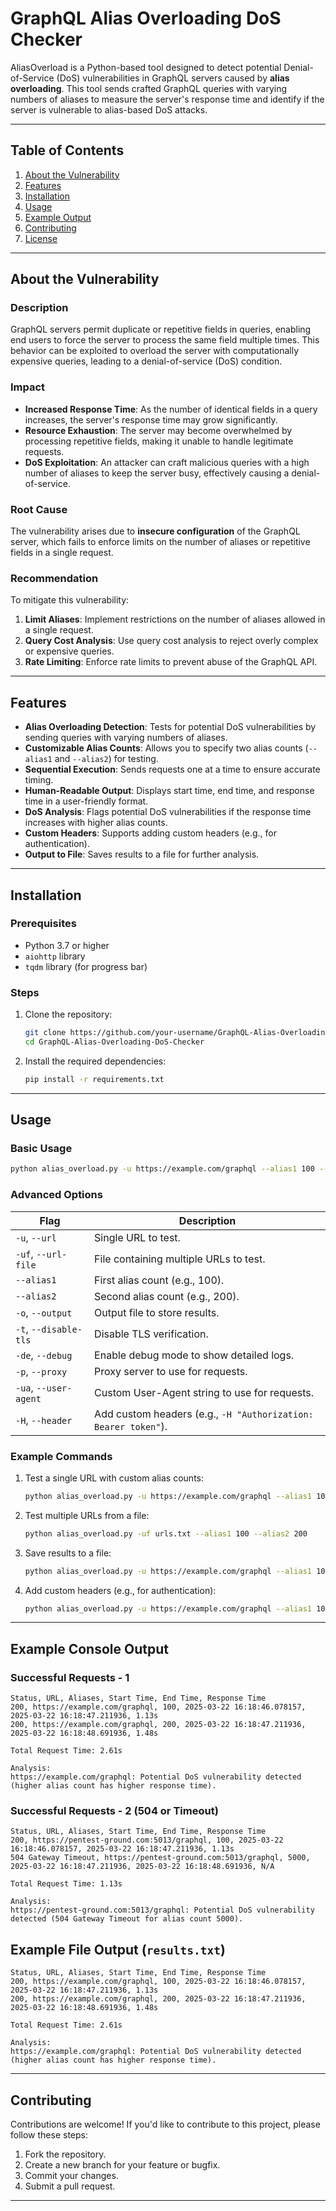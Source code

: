 # GraphQL Alias Overloading DoS Checker

AliasOverload is a Python-based tool designed to detect potential Denial-of-Service (DoS) vulnerabilities in GraphQL servers caused by **alias overloading**. This tool sends crafted GraphQL queries with varying numbers of aliases to measure the server's response time and identify if the server is vulnerable to alias-based DoS attacks.

---

## Table of Contents
1. [About the Vulnerability](#about-the-vulnerability)
2. [Features](#features)
3. [Installation](#installation)
4. [Usage](#usage)
5. [Example Output](#example-output)
6. [Contributing](#contributing)
7. [License](#license)

---

## About the Vulnerability

### Description
GraphQL servers permit duplicate or repetitive fields in queries, enabling end users to force the server to process the same field multiple times. This behavior can be exploited to overload the server with computationally expensive queries, leading to a denial-of-service (DoS) condition.

### Impact
- **Increased Response Time**: As the number of identical fields in a query increases, the server's response time may grow significantly.
- **Resource Exhaustion**: The server may become overwhelmed by processing repetitive fields, making it unable to handle legitimate requests.
- **DoS Exploitation**: An attacker can craft malicious queries with a high number of aliases to keep the server busy, effectively causing a denial-of-service.

### Root Cause
The vulnerability arises due to **insecure configuration** of the GraphQL server, which fails to enforce limits on the number of aliases or repetitive fields in a single request.

### Recommendation
To mitigate this vulnerability:
1. **Limit Aliases**: Implement restrictions on the number of aliases allowed in a single request.
2. **Query Cost Analysis**: Use query cost analysis to reject overly complex or expensive queries.
3. **Rate Limiting**: Enforce rate limits to prevent abuse of the GraphQL API.

---

## Features
- **Alias Overloading Detection**: Tests for potential DoS vulnerabilities by sending queries with varying numbers of aliases.
- **Customizable Alias Counts**: Allows you to specify two alias counts (`--alias1` and `--alias2`) for testing.
- **Sequential Execution**: Sends requests one at a time to ensure accurate timing.
- **Human-Readable Output**: Displays start time, end time, and response time in a user-friendly format.
- **DoS Analysis**: Flags potential DoS vulnerabilities if the response time increases with higher alias counts.
- **Custom Headers**: Supports adding custom headers (e.g., for authentication).
- **Output to File**: Saves results to a file for further analysis.

---

## Installation

### Prerequisites
- Python 3.7 or higher
- `aiohttp` library
- `tqdm` library (for progress bar)

### Steps
1. Clone the repository:
   ```bash
   git clone https://github.com/your-username/GraphQL-Alias-Overloading-DoS-Checker.git
   cd GraphQL-Alias-Overloading-DoS-Checker
   ```

2. Install the required dependencies:
   ```bash
   pip install -r requirements.txt
   ```

---

## Usage

### Basic Usage
```bash
python alias_overload.py -u https://example.com/graphql --alias1 100 --alias2 200
```

### Advanced Options
| Flag                  | Description                                                                 |
|-----------------------|-----------------------------------------------------------------------------|
| `-u`, `--url`         | Single URL to test.                                                         |
| `-uf`, `--url-file`   | File containing multiple URLs to test.                                      |
| `--alias1`            | First alias count (e.g., 100).                                              |
| `--alias2`            | Second alias count (e.g., 200).                                             |
| `-o`, `--output`      | Output file to store results.                                               |
| `-t`, `--disable-tls` | Disable TLS verification.                                                   |
| `-de`, `--debug`      | Enable debug mode to show detailed logs.                                    |
| `-p`, `--proxy`       | Proxy server to use for requests.                                           |
| `-ua`, `--user-agent` | Custom User-Agent string to use for requests.                               |
| `-H`, `--header`      | Add custom headers (e.g., `-H "Authorization: Bearer token"`).              |

### Example Commands
1. Test a single URL with custom alias counts:
   ```bash
   python alias_overload.py -u https://example.com/graphql --alias1 100 --alias2 200
   ```

2. Test multiple URLs from a file:
   ```bash
   python alias_overload.py -uf urls.txt --alias1 100 --alias2 200
   ```

3. Save results to a file:
   ```bash
   python alias_overload.py -u https://example.com/graphql --alias1 100 --alias2 200 -o results.txt
   ```

4. Add custom headers (e.g., for authentication):
   ```bash
   python alias_overload.py -u https://example.com/graphql --alias1 100 --alias2 200 -H "Authorization: Bearer token"
   ```

---

## Example Console Output

### Successful Requests - 1
```
Status, URL, Aliases, Start Time, End Time, Response Time
200, https://example.com/graphql, 100, 2025-03-22 16:18:46.078157, 2025-03-22 16:18:47.211936, 1.13s
200, https://example.com/graphql, 200, 2025-03-22 16:18:47.211936, 2025-03-22 16:18:48.691936, 1.48s

Total Request Time: 2.61s

Analysis:
https://example.com/graphql: Potential DoS vulnerability detected (higher alias count has higher response time).
```

### Successful Requests - 2 (504 or Timeout)
```
Status, URL, Aliases, Start Time, End Time, Response Time
200, https://pentest-ground.com:5013/graphql, 100, 2025-03-22 16:18:46.078157, 2025-03-22 16:18:47.211936, 1.13s
504 Gateway Timeout, https://pentest-ground.com:5013/graphql, 5000, 2025-03-22 16:18:47.211936, 2025-03-22 16:18:48.691936, N/A

Total Request Time: 1.13s

Analysis:
https://pentest-ground.com:5013/graphql: Potential DoS vulnerability detected (504 Gateway Timeout for alias count 5000).
```

## Example File Output (`results.txt`)
```
Status, URL, Aliases, Start Time, End Time, Response Time
200, https://example.com/graphql, 100, 2025-03-22 16:18:46.078157, 2025-03-22 16:18:47.211936, 1.13s
200, https://example.com/graphql, 200, 2025-03-22 16:18:47.211936, 2025-03-22 16:18:48.691936, 1.48s

Total Request Time: 2.61s

Analysis:
https://example.com/graphql: Potential DoS vulnerability detected (higher alias count has higher response time).
```

---

## Contributing
Contributions are welcome! If you'd like to contribute to this project, please follow these steps:
1. Fork the repository.
2. Create a new branch for your feature or bugfix.
3. Commit your changes.
4. Submit a pull request.

---
